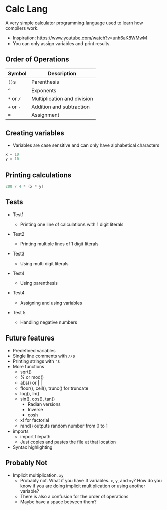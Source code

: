 # Calc Lang
A very simple calculator programming language used to learn how compilers work.
- Inspiration: https://www.youtube.com/watch?v=unh6aK8WMwM
- You can only assign variables and print results.

## Order of Operations

| Symbol     | Description                 |
|------------|-----------------------------|
| `()`s      | Parenthesis                 |
| `^`        | Exponents                   |
| `*` or `/` | Multiplication and division |
| `+` or `-` | Addition and subtraction    |
| `=`        | Assignment                  |

## Creating variables
- Variables are case sensitive and can only have alphabetical characters

```C++
x = 10
y = 10
```

## Printing calculations

```C++
200 / 4 * (x * y)
```

## Tests
- Test1
	- Printing one line of calculations with 1 digit literals
- Test2
	- Printing multiple lines of 1 digit literals
- Test3
	- Using multi digit literals
- Test4
	- Using parenthesis
- Test4
	- Assigning and using variables

- Test 5
	- Handling negative numbers

## Future features
- Predefined variables
- Single line comments with `//`s
- Printing strings with `"`s
- More functions
	- sqrt()
	- % or mod()
	- abs() or | |
	- floor(), ceil(), trunc() for truncate
	- log(), ln()
	- sin(), cos(), tan()
		- Radian versions
		- Inverse
		- cosh
	- x! for factorial
	- rand() outputs random number from 0 to 1
- imports
	- import filepath
	- Just copies and pastes the file at that location
- Syntax highlighting

## Probably Not
- Implicit multiplication. `xy`
	- Probably not. What if you have 3 variables. `x`, `y`, and `xy`? How do you know if you are doing implicit multiplication or using another variable?
	- There is also a confusion for the order of operations
	- Maybe have a space between them?